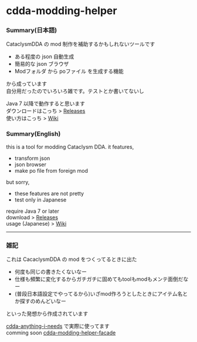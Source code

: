 
# cdda-modding-helper 

### Summary(日本語)
CataclysmDDA の mod 制作を補助するかもしれないツールです  
- ある程度の json 自動生成  
- 簡易的な json ブラウザ  
- Modフォルダ から poファイル を生成する機能  

から成っています  
自分用だったのでいろいろ雑です。テストとか書いてないし    

Java 7 以降で動作すると思います  
ダウンロードはこっち > [Releases](https://github.com/YueKaburagi/cdda-modding-helper/releases)   
使い方はこっち > [Wiki](https://github.com/YueKaburagi/cdda-modding-helper/wiki)   

### Summary(English)
this is a tool for modding Cataclysm DDA. it features,  
- transform json  
- json browser  
- make po file from foreign mod  

but sorry,
- these features are not pretty  
- test only in Japanese   

require Java 7 or later  
download > [Releases](https://github.com/YueKaburagi/cdda-modding-helper/releases)   
usage (Japanese) > [Wiki](https://github.com/YueKaburagi/cdda-modding-helper/wiki)   

---------

### 雑記

これは CacaclysmDDA の mod をつくってるときに出た   
- 何度も同じの書きたくないなー   
- 仕様も頻繁に変化するからガチガチに固めてもtoolもmodもメンテ面倒だなー   
- (普段日本語設定でやってるから)いざmod作ろうとしたときにアイテム名とか探すのめんどいなー   

といった発想から作成されています    

[cdda-anything-i-needs](https://github.com/YueKaburagi/cdda-anything-i-needs) で実際に使ってます  
comming soon [cdda-modding-helper-facade](https://github.com/YueKaburagi/cdda-modding-helper-facade)   

